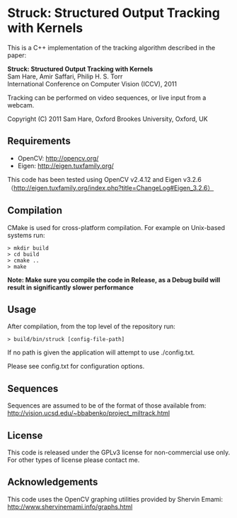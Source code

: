 # Struck: Structured Output Tracking with Kernels


This is a C++ implementation of the tracking algorithm described in the paper:

**Struck: Structured Output Tracking with Kernels**  
Sam Hare, Amir Saffari, Philip H. S. Torr  
International Conference on Computer Vision (ICCV), 2011

Tracking can be performed on video sequences, or live input from a webcam.

Copyright (C) 2011 Sam Hare, Oxford Brookes University, Oxford, UK

## Requirements

* OpenCV: http://opencv.org/
* Eigen: http://eigen.tuxfamily.org/

This code has been tested using OpenCV v2.4.12 and Eigen v3.2.6（http://eigen.tuxfamily.org/index.php?title=ChangeLog#Eigen_3.2.6）

## Compilation

CMake is used for cross-platform compilation. For example on Unix-based systems run:

    > mkdir build
    > cd build
    > cmake ..
    > make

**Note: Make sure you compile the code in Release, as a Debug build will result in significantly slower performance**

## Usage

After compilation, from the top level of the repository run:

    > build/bin/struck [config-file-path]

If no path is given the application will attempt to
use ./config.txt.

Please see config.txt for configuration options.


## Sequences

Sequences are assumed to be of the format of those
available from: http://vision.ucsd.edu/~bbabenko/project_miltrack.html

## License

This code is released under the GPLv3 license for non-commercial use only. For other types of license please contact me.

## Acknowledgements

This code uses the OpenCV graphing utilities provided
by Shervin Emami: http://www.shervinemami.info/graphs.html
